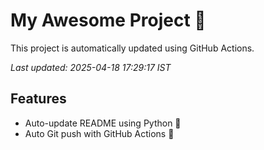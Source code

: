 # My Awesome Project 🚀

This project is automatically updated using GitHub Actions.

_Last updated: 2025-04-18 17:29:17 IST_

## Features
- Auto-update README using Python 🐍
- Auto Git push with GitHub Actions 🤖
